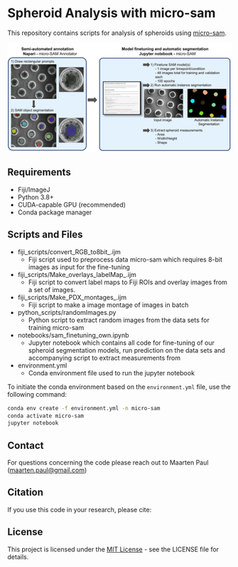 # Spheroid Analysis with micro-sam

This repository contains scripts for analysis of spheroids using [micro-sam](https://github.com/computational-cell-analytics/micro-sam).

![Spheroids Microsam](images/spheroids_microsam.png)

## Requirements
- Fiji/ImageJ
- Python 3.8+
- CUDA-capable GPU (recommended)
- Conda package manager

## Scripts and Files
- fiji_scripts/convert_RGB_to8bit_.ijm
  - Fiji script used to preprocess data micro-sam which requires 8-bit images as input for the fine-tuning
- fiji_scripts/Make_overlays_labelMap_.ijm
  - Fiji script to convert label maps to Fiji ROIs and overlay images from a set of images.
- fiji_scripts/Make_PDX_montages_.ijm
  - Fiji script to make a image montage of images in batch
- python_scripts/randomImages.py
  - Python script to extract random images from the data sets for training micro-sam
- notebooks/sam_finetuning_own.ipynb
  - Jupyter notebook which contains all code for fine-tuning of our spheroid segmentation models, run prediction on the data sets and accompanying script to extract measurements from
- environment.yml
  - Conda environment file used to run the jupyter notebook

To initiate the conda environment based on the `environment.yml` file, use the following command:

```sh
conda env create -f environment.yml -n micro-sam
conda activate micro-sam
jupyter notebook
```

## Contact
For questions concerning the code please reach out to Maarten Paul (maarten.paul@gmail.com)

## Citation

If you use this code in your research, please cite:

## License
This project is licensed under the [MIT License](LICENSE) - see the LICENSE file for details.
